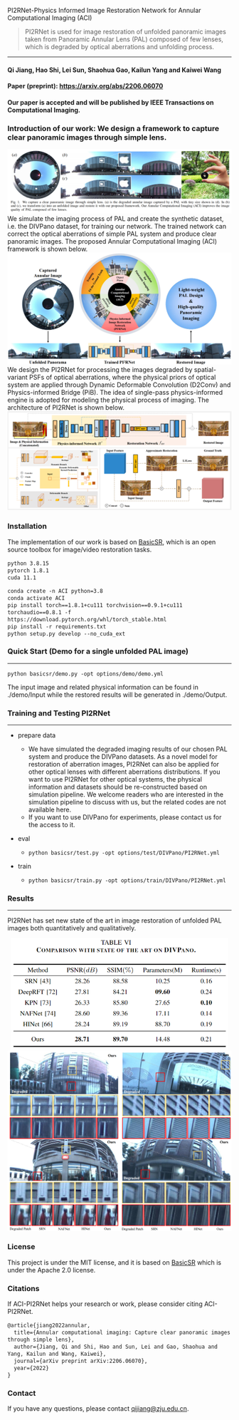 
PI2RNet-Physics Informed Image Restoration Network for Annular Computational Imaging (ACI)

> PI2RNet is used for image restoration of unfolded panoramic images taken from Panoramic Annular Lens (PAL) composed of few lenses, which is degraded by optical aberrations and unfolding process. 
---
#### Qi Jiang, Hao Shi, Lei Sun, Shaohua Gao, Kailun Yang and Kaiwei Wang
#### Paper (preprint): https://arxiv.org/abs/2206.06070
#### Our paper is accepted and will be published by IEEE Transactions on Computational Imaging. 


### Introduction of our work: We design a framework to capture clear panoramic images through simple lens.
<img src="figures/introduction.png" alt="intro" style="zoom:100%;" />
We simulate the imaging process of PAL and create the synthetic dataset, i.e. the DIVPano dataset, for training our network. The trained network can correct the optical aberrations of simple PAL system and produce clear panoramic images. The proposed Annular Computational Imaging (ACI) framework is shown below. 
<img src="figures/framework.png" alt="frame" style="zoom:100%;" />
We design the PI2RNet for processing the images degraded by spatial-variant PSFs of optical aberrations, where the physical priors of optical system are applied through Dynamic Deformable Convolution (D2Conv) and Physics-informed Bridge (PiB). The idea of single-pass physics-informed engine is adopted for modeling the physical process of imaging. The architecture of PI2RNet is shown below.
<img src="figures/network.png" alt="arch" style="zoom:100%;" />

### Installation

The implementation of our work is based on [BasicSR](https://github.com/xinntao/BasicSR), which is an open source toolbox for image/video restoration tasks. 

```
python 3.8.15
pytorch 1.8.1
cuda 11.1
```

```
conda create -n ACI python=3.8
conda activate ACI
pip install torch==1.8.1+cu111 torchvision==0.9.1+cu111 torchaudio==0.8.1 -f https://download.pytorch.org/whl/torch_stable.html
pip install -r requirements.txt
python setup.py develop --no_cuda_ext
```

### Quick Start (Demo for a single unfolded PAL image)
---
```
python basicsr/demo.py -opt options/demo/demo.yml
```
The input image and related physical information can be found in ./demo/Input while the restored results will be generated in ./demo/Output.

### Training and Testing PI2RNet
---
* prepare data
  * We have simulated the degraded imaging results of our chosen PAL system and produce the DIVPano datasets. As a novel model for restoration of aberration images, PI2RNet can also be applied for other optical lenses with different aberrations distributions. If you want to use PI2RNet for other optical systems, the physical information and datasets should be re-constructed based on simulation pipeline. We welcome readers who are interested in the simulation pipeline to discuss with us, but the related codes are not available here.
  * If you want to use DIVPano for experiments, please contact us for the access to it.


* eval
  * ```python basicsr/test.py -opt options/test/DIVPano/PI2RNet.yml ```
  
* train

  * ```python basicsr/train.py -opt options/train/DIVPano/PI2RNet.yml```


### Results

---
PI2RNet has set new state of the art in image restoration of unfolded PAL images both quantitatively and qualitatively.


<div align="center">
<img src="./figures/psnr.png" height="250px" alt="psnr">
</div>

<img src="figures/results.png" alt="results" style="zoom:100%;" />

### License

This project is under the MIT license, and it is based on [BasicSR](https://github.com/xinntao/BasicSR) which is under the Apache 2.0 license.

### Citations

If ACI-PI2RNet helps your research or work, please consider citing ACI-PI2RNet.
```
@article{jiang2022annular,
  title={Annular computational imaging: Capture clear panoramic images through simple lens},
  author={Jiang, Qi and Shi, Hao and Sun, Lei and Gao, Shaohua and Yang, Kailun and Wang, Kaiwei},
  journal={arXiv preprint arXiv:2206.06070},
  year={2022}
}
```

### Contact
If you have any questions, please contact qijiang@zju.edu.cn.
